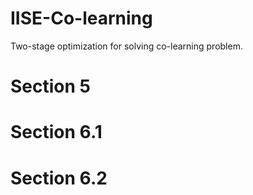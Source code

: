 # IISE-Co-learning
Two-stage optimization for solving co-learning problem.

# Section 5

# Section 6.1

# Section 6.2
